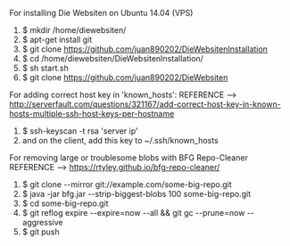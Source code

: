 For installing Die Websiten on Ubuntu 14.04 (VPS)

1. $ mkdir /home/diewebsiten/
2. $ apt-get install git
3. $ git clone https://github.com/juan890202/DieWebsitenInstallation
4. $ cd /home/diewebsiten/DieWebsitenInstallation/
5. $ sh start.sh
5. $ git clone https://github.com/juan890202/DieWebsiten



For adding correct host key in 'known_hosts':
REFERENCE --> http://serverfault.com/questions/321167/add-correct-host-key-in-known-hosts-multiple-ssh-host-keys-per-hostname

1. $ ssh-keyscan -t rsa 'server ip'
2. and on the client, add this key to ~/.ssh/known_hosts



For removing large or troublesome blobs with BFG Repo-Cleaner
REFERENCE --> https://rtyley.github.io/bfg-repo-cleaner/

1. $ git clone --mirror git://example.com/some-big-repo.git
2. $ java -jar bfg.jar --strip-biggest-blobs 100 some-big-repo.git
3. $ cd some-big-repo.git
4. $ git reflog expire --expire=now --all && git gc --prune=now --aggressive
5. $ git push